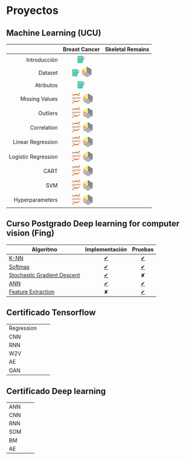 # Proyectos

## Machine Learning (UCU)

|                     | Breast Cancer       | Skeletal Remains   | 
|--------------------:|:-------------------:|:------------------:|
| Introducción        | [![RM](./img/dc.png)][1]  |   |
| Dataset             | [![RM](./img/dc.png)][2] [![RM](./img/rm.png)][3]   |   |
| Atributos           | [![RM](./img/dc.png)][4]  |   |
| Missing Values      | [![RM](./img/jn.png)][5] [![RM](./img/rm.png)][6]   |   |
| Outliers            | [![RM](./img/jn.png)][7] [![RM](./img/rm.png)][8]   |   |
| Correlation         | [![RM](./img/jn.png)][19] [![RM](./img/rm.png)][20] |   |
| Linear Regression   | [![RM](./img/jn.png)][9] [![RM](./img/rm.png)][10]  |   |
| Logistic Regression | [![RM](./img/jn.png)][11] [![RM](./img/rm.png)][12] |   |
| CART                | [![RM](./img/jn.png)][13] [![RM](./img/rm.png)][14] |   |
| SVM                 | [![RM](./img/jn.png)][15] [![RM](./img/rm.png)][16] |   |
| Hyperparameters     | [![RM](./img/jn.png)][17] [![RM](./img/rm.png)][18] |   |

[1]: ./proyects/breast-cancer/1_introduction.md
[2]: ./proyects/breast-cancer/2_dataset.md
[3]: ./proyects/breast-cancer/2_dataset_rapidminer.md
[4]: ./proyects/breast-cancer/3_attributes_text.md
[5]: ./proyects/breast-cancer/4_missing_values_code.md
[6]: ./proyects/breast-cancer/4_missing_values_rapidminer.md
[7]: ./proyects/breast-cancer/5_outliers_code.md
[19]: ./proyects/breast-cancer/6_correlation_code.md
[20]: ./proyects/breast-cancer/6_correlation_rapidminer.md
[8]: ./proyects/breast-cancer/
[9]: ./proyects/breast-cancer/
[10]: ./proyects/breast-cancer/
[11]: ./proyects/breast-cancer/8_logistic_regression_code.md
[12]: ./proyects/breast-cancer/
[13]: ./proyects/breast-cancer/7_CART_code.md
[14]: ./proyects/breast-cancer/
[15]: ./proyects/breast-cancer/
[16]: ./proyects/breast-cancer/
[17]: ./proyects/breast-cancer/
[18]: ./proyects/breast-cancer/





## Curso Postgrado Deep learning for computer vision (Fing)

| Algoritmo | Implementación | Pruebas |  
|-----------|:--------------:|:-------:|
| [K-NN](./proyects/deep-learning/k-nn.md) | [✔](./proyects/deep-learning/knn-implementation.md) | [✔](./proyects/deep-learning/k-nn.md)  |
| [Softmax](./proyects/deep-learning/softmax.md) | [✔](./proyects/deep-learning/softmax-implementation.md) | [✔](./proyects/deep-learning/softmax.md) |
| [Stochastic Gradient Descent](./proyects/deep-learning/stochastic-gradient-descent.md)  | [✔](./proyects/deep-learning/stochastic-gradient-descent.md#linear-classifier-&-sgd-implementation) | ✘ |
| [ANN](./proyects/deep-learning/ann.md) | [✔](./proyects/deep-learning/ann-implementation.md) | [✔](./proyects/deep-learning/ann.md) | 
| [Feature Extraction](./proyects/deep-learning/image-feature.md) | ✘ | [✔](./proyects/deep-learning/image-features.md) | 

## Certificado Tensorflow

|  | |  | 
|:--|:---:|:----:|
| Regression | | |
| CNN  | | |
| RNN  | | |
| W2V  | | | 
| AE   | | | 
| GAN  | | | 

## Certificado Deep learning

|      |   |   | 
|:-----|:-:|:-:|
| ANN  | | |
| CNN  | | |
| RNN  | | |
| SOM  | | |
| BM   | | |
| AE   | | |

